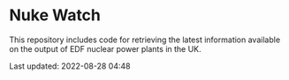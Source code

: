 # Nuke Watch

This repository includes code for retrieving the latest information available on the output of EDF nuclear power plants in the UK.

Last updated: 2022-08-28 04:48
